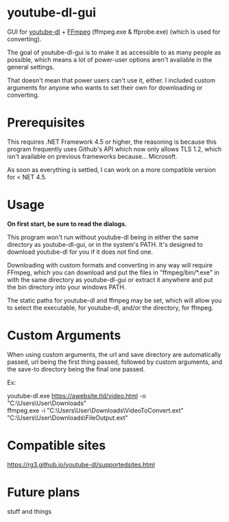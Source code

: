 # youtube-dl-gui
GUI for [youtube-dl](https://rg3.github.io/youtube-dl) + [FFmpeg](https://ffmpeg.org/) (ffmpeg.exe & ffprobe.exe) (which is used for converting).

The goal of youtube-dl-gui is to make it as accessible to as many people as possible, which means a lot of power-user options aren't available in the general settings.

That doesn't mean that power users can't use it, either. I included custom arguments for anyone who wants to set their own for downloading or converting.

# Prerequisites
This requires .NET Framework 4.5 or higher, the reasoning is because this program frequently uses Github's API which now only allows TLS 1.2, which isn't available on previous frameworks because... Microsoft.

As soon as everything is settled, I can work on a more compatible version for < NET 4.5.

# Usage

**On first start, be sure to read the dialogs.**

This program won't run without youtube-dl being in either the same directory as youtube-dl-gui, or in the system's PATH. It's designed to download youtube-dl for you if it does not find one.

Downloading with custom formats and converting in any way will require FFmpeg, which you can download and put the files in "ffmpeg/bin/*.exe" in with the same directory as youtube-dl-gui or extract it anywhere and put the bin directory into your windows PATH.

The static paths for youtube-dl and ffmpeg may be set, which will allow you to select the executable, for youtube-dl, and/or the directory, for ffmpeg.

# Custom Arguments

When using custom arguments, the url and save directory are automatically passed, url being the first thing passed, followed by custom arguments, and the save-to directory being the final one passed.

Ex:  

youtube-dl.exe https://awebsite.tld/video.html <custom arguments> -o "C:\Users\User\Downloads\"  
ffmpeg.exe -i "C:\Users\User\Downloads\VideoToConvert.ext" <custom arguments> "C:\Users\User\Downloads\FileOutput.ext"

# Compatible sites

https://rg3.github.io/youtube-dl/supportedsites.html

# Future plans

stuff and things
